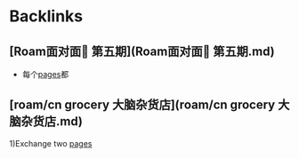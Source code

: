 
# Backlinks
## [Roam面对面🍜 第五期](Roam面对面🍜 第五期.md)
- 每个[pages](pages.md)都

## [roam/cn grocery 大脑杂货店](roam/cn grocery 大脑杂货店.md)
1)Exchange two [pages](pages.md)

